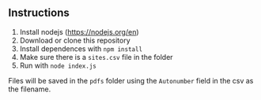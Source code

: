 ## Instructions

1. Install nodejs (https://nodejs.org/en)
1. Download or clone this repository
1. Install dependences with `npm install`
1. Make sure there is a `sites.csv` file in the folder
1. Run with `node index.js`

Files will be saved in the `pdfs` folder using the `Autonumber` field in the csv as the filename.
